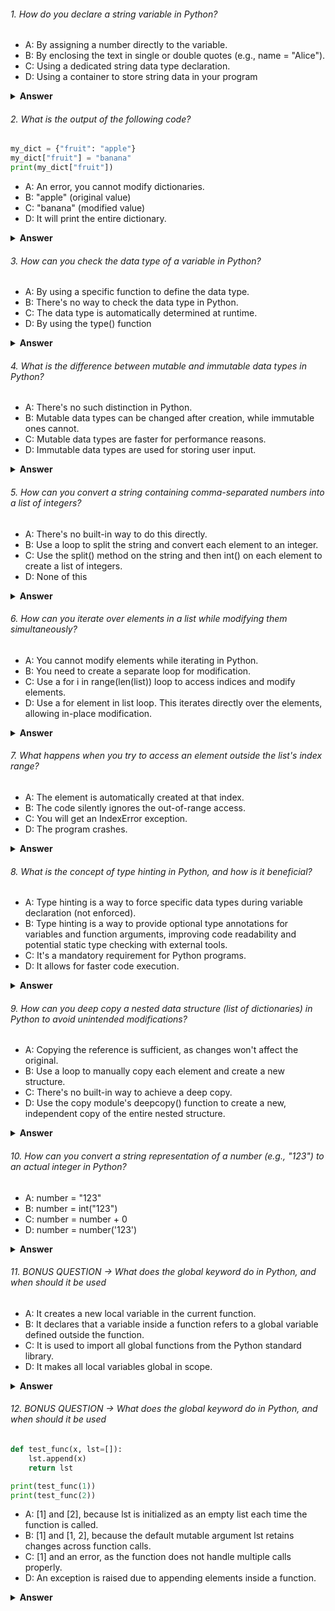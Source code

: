 ###### 1. How do you declare a string variable in Python?

- A: By assigning a number directly to the variable.
- B: By enclosing the text in single or double quotes (e.g., name = "Alice").
- C: Using a dedicated string data type declaration.
- D: Using a container to store string data in your program

<details><summary><b>Answer</b></summary>
<p>

#### Correct Answer ->  B: By enclosing the text in single or double quotes (e.g., name = "Alice").

</p>
</details>

###### 2. What is the output of the following code?

```python
my_dict = {"fruit": "apple"}
my_dict["fruit"] = "banana"
print(my_dict["fruit"])

```

- A: An error, you cannot modify dictionaries.
- B: "apple" (original value)
- C: "banana" (modified value)
- D: It will print the entire dictionary.

<details><summary><b>Answer</b></summary>
<p>

#### Correct Answer -> C: "banana" (modified value)

</p>
</details>

###### 3. How can you check the data type of a variable in Python?

- A: By using a specific function to define the data type.
- B: There's no way to check the data type in Python.
- C: The data type is automatically determined at runtime.
- D: By using the type() function 

<details><summary><b>Answer</b></summary>
<p>

#### Correct Answer -> D: By using the type() function (e.g., print(type(variable_name))).

</p>
</details>

###### 4. What is the difference between mutable and immutable data types in Python?

- A: There's no such distinction in Python.
- B: Mutable data types can be changed after creation, while immutable ones cannot.
- C: Mutable data types are faster for performance reasons.
- D: Immutable data types are used for storing user input.

<details><summary><b>Answer</b></summary>
<p>

#### Correct Answer -> Mutable data types (like lists, dictionaries) can be modified after creation, while immutable ones (like strings, numbers, tuples) cannot have their elements changed.

</p>
</details>

###### 5. How can you convert a string containing comma-separated numbers into a list of integers?

- A: There's no built-in way to do this directly.
- B: Use a loop to split the string and convert each element to an integer.
- C: Use the split() method on the string and then int() on each element to create a list of integers.
- D: None of this

<details><summary><b>Answer</b></summary>
<p>

#### Correct Answer -> C: Use the split() method on the string and then int() on each element to create a list of integers.

</p>
</details>

###### 6. How can you iterate over elements in a list while modifying them simultaneously?

- A: You cannot modify elements while iterating in Python.
- B: You need to create a separate loop for modification.
- C: Use a for i in range(len(list)) loop to access indices and modify elements.
- D: Use a for element in list loop. This iterates directly over the elements, allowing in-place modification.

<details><summary><b>Answer</b></summary>
<p>

#### Correct Answer -> D: Use a for element in list loop. This iterates directly over the elements, allowing in-place modification.

</p>
</details>

###### 7. What happens when you try to access an element outside the list's index range?

- A: The element is automatically created at that index.
- B: The code silently ignores the out-of-range access.
- C: You will get an IndexError exception.
- D: The program crashes.

<details><summary><b>Answer</b></summary>
<p>

#### Correct Answer -> C: You will get an IndexError exception.

</p>
</details>

###### 8. What is the concept of type hinting in Python, and how is it beneficial?

- A: Type hinting is a way to force specific data types during variable declaration (not enforced).
- B: Type hinting is a way to provide optional type annotations for variables and function arguments, improving code readability and potential static type checking with external tools.
- C: It's a mandatory requirement for Python programs.
- D: It allows for faster code execution.

<details><summary><b>Answer</b></summary>
<p>

#### Correct Answer -> B: Type hinting is a way to provide optional type annotations for variables and function arguments, improving code readability and potential static type checking with external tools.

</p>
</details>

###### 9. How can you deep copy a nested data structure (list of dictionaries) in Python to avoid unintended modifications?

- A: Copying the reference is sufficient, as changes won't affect the original.
- B: Use a loop to manually copy each element and create a new structure.
- C: There's no built-in way to achieve a deep copy.
- D: Use the copy module's deepcopy() function to create a new, independent copy of the entire nested structure.

<details><summary><b>Answer</b></summary>
<p>

#### Correct Answer -> D: Use the copy module's deepcopy() function to create a new, independent copy of the entire nested structure.

</p>
</details>

###### 10. How can you convert a string representation of a number (e.g., "123") to an actual integer in Python?

- A: number = "123"
- B: number = int("123")
- C: number = number + 0
- D: number = number('123')

<details><summary><b>Answer</b></summary>
<p>

#### Correct Answer -> number = int("123")
</p>
</details>


###### 11. BONUS QUESTION -> What does the global keyword do in Python, and when should it be used

- A: It creates a new local variable in the current function.
- B: It declares that a variable inside a function refers to a global variable defined outside the function.
- C: It is used to import all global functions from the Python standard library.
- D: It makes all local variables global in scope.

<details><summary><b>Answer</b></summary>
<p>

#### Correct Answer -> You tell me :)) 

</p>
</details>

###### 12. BONUS QUESTION -> What does the global keyword do in Python, and when should it be used

```python
def test_func(x, lst=[]):
    lst.append(x)
    return lst

print(test_func(1))
print(test_func(2))

```

- A: [1] and [2], because lst is initialized as an empty list each time the function is called.
- B: [1] and [1, 2], because the default mutable argument lst retains changes across function calls.
- C: [1] and an error, as the function does not handle multiple calls properly.
- D: An exception is raised due to appending elements inside a function.

<details><summary><b>Answer</b></summary>
<p>

#### Correct Answer -> You tell me :)) 

</p>
</details>
